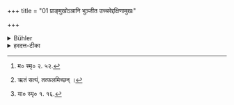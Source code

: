 +++
title = "01 प्राङ्मुखोऽन्नानि भुञ्जीत उच्चरेद्दक्षिणामुखः"

+++

<details><summary>Bühler</summary>

1. He shall eat facing the east, void fæces facing, the south, discharge urine facing the north, and wash his feet turned towards the west.
</details>

<details><summary>हरदत्त-टीका</summary>

## सूत्रम्
प्राङ्मुखोऽन्नानि भुञ्जीत्तोच्चरेद्दक्षिणामुखः ।  
उदङ्मुखो मूत्रं कुर्यात्प्रत्यक्पादावनेजनमिति ॥१॥   
### टिप्पनी
उच्चारः पुरीषकर्म । पादावनेजनं पादप्रक्षालनम् । भोजनादिषु चतस्रो नियम्यन्ते । मनुस्तु—  
[^१] 'आयुष्यं प्राङ्मुखो भुक्ते यशस्यं दक्षिणामुखः ।  
श्रियं प्रत्यङ्मुखो भुङ्क्त[^२] ऋतं भुङ्क्ते उदङ्मुखः' ॥ इति।   
याज्ञल्क्वश्च —  
[^३] 'दिवा सन्ध्यासु कर्णस्थब्रह्मसूत्र उदङ्मुखः।  
कुर्यान्मूत्रपुरीषे तु रात्री चेद्दक्षिणामुखः ॥' इति ॥ १॥  

[^१]: म० स्मृ० २. ५२.  

[^२]: ऋतं सत्यं, तत्फलमिच्छन् ।  

[^३]: या० स्मृ० १. १६.
</details>
